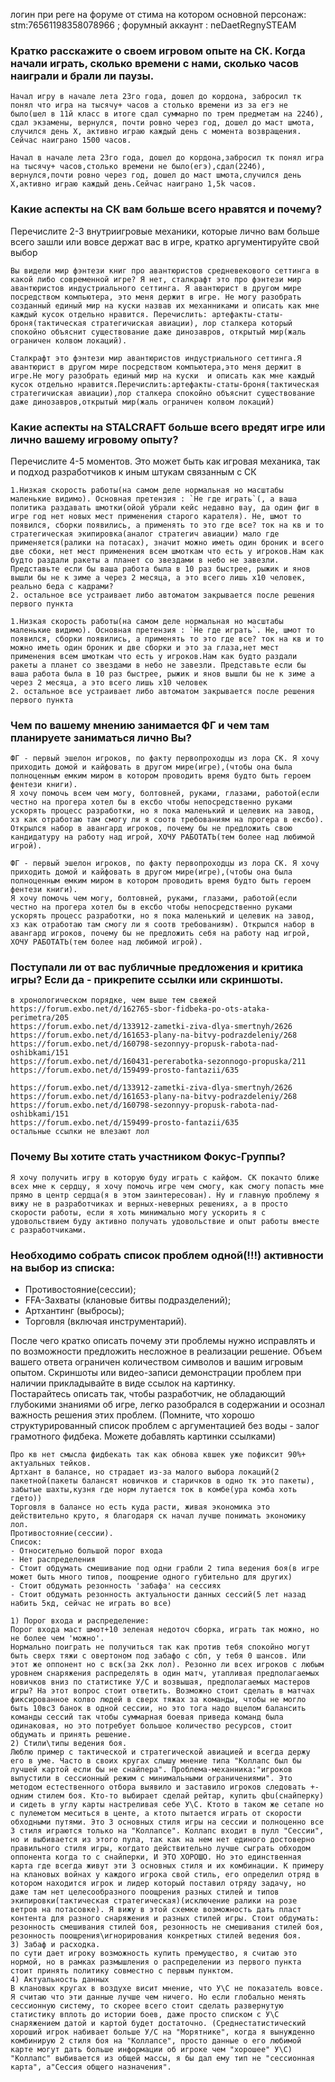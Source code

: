 логин при реге на форуме от стима на котором основной персонаж: stm:76561198358078966 ; форумный аккаунт : neDaetRegnySTEAM
### Кратко расскажите о своем игровом опыте на СК. Когда начали играть, сколько времени с нами, сколько часов наиграли и брали ли паузы.
```
Начал игру в начале лета 23го года, дошел до кордона, забросил тк понял что игра на тысячу+ часов а столько времени из за егэ не было(шел в 11й класс в итоге сдал суммарно по трем предметам на 224б), сдал экзамены, вернулся, почти ровно через год, дошел до маст шмота, случился день Х, активно играю каждый день с момента возвращения. Сейчас наиграно 1500 часов.
```
```250
Начал в начале лета 23го года, дошел до кордона,забросил тк понял игра на тысячу+ часов,столько времени не было(егэ),сдал(224б), вернулся,почти ровно через год, дошел до маст шмота,случился день Х,активно играю каждый день.Сейчас наиграно 1,5k часов.
```
### Какие аспекты на СК вам больше всего нравятся и почему?
Перечислите 2-3 внутриигровые механики, которые лично вам больше всего зашли или вовсе держат вас в игре, кратко аргументируйте свой выбор
```
Вы видели мир фэнтези книг про авантюристов средневекового сеттинга в какой либо современной игре? Я нет, сталкрафт это про фэнтези мир авантюристов индустриального сеттинга. Я авантюрист в другом мире посредством компьютера, это меня держит в игре. Не могу разобрать созданный единый мир на куски назвав их механниками и описать как мне каждый кусок отдельно нравится. Перечислить: артефакты-статы-броня(тактическая стратегичиская авиации), лор сталкера который спокойно объяснит существование даже динозавров, открытый мир(жаль ограничен колвом локаций).
```
```398
Сталкрафт это фэнтези мир авантюристов индустриального сеттинга.Я авантюрист в другом мире посредством компьютера,это меня держит в игре.Не могу разобрать единый мир на куски  и описать как мне каждый кусок отдельно нравится.Перечислить:артефакты-статы-броня(тактическая стратегичиская авиации),лор сталкера спокойно объяснит существование даже динозавров,открытый мир(жаль ограничен колвом локаций)
```
### Какие аспекты на STALCRAFT больше всего вредят игре или лично вашему игровому опыту?
Перечислите 4-5 моментов. Это может быть как игровая механика, так и подход разработчиков к иным штукам связанным с СК
```
1.Низкая скорость работы(на самом деле нормальная но масштабы маленькие видимо). Основная претензия : `Не где играть`(, а ваша политика раздавать шмотки(ойой убрали кейс недавно вау, да один фиг в игре год нет новых мест применения старого карателя). Не, шмот то появился, сборки появились, а применять то это где все? ток на кв и то стратегическая экипировка(аналог стратегич авиации) мало где применяется(ралики на потасах), значит можно иметь один броник и всего две сбоки, нет мест применения всем шмоткам что есть у игроков.Нам как будто раздали ракеты а планет со звездами в небо не завезли. Представьте если бы ваша работа была в 10 раз быстрее, рыжик и янов вышли бы не к зиме а через 2 месяца, а это всего лишь x10 человек, реально беда с кадрами?
2. остальное все устраивает либо автоматом закрывается после решения первого пункта
```
```592
1.Низкая скорость работы(на самом деле нормальная но масштабы маленькие видимо). Основная претензия : `Не где играть`. Не, шмот то появился, сборки появились, а применять то это где все? ток на кв и то можно иметь один броник и две сборки и это за глаза,нет мест применения всем шмоткам что есть у игроков.Нам как будто раздали ракеты а планет со звездами в небо не завезли. Представьте если бы ваша работа была в 10 раз быстрее, рыжик и янов вышли бы не к зиме а через 2 месяца, а это всего лишь x10 человек
2. остальное все устраивает либо автоматом закрывается после решения первого пункта
```
### Чем по вашему мнению занимается ФГ и чем там планируете заниматься лично Вы?
```
ФГ - первый эшелон игроков, по факту первопроходцы из лора СК. Я хочу приходить домой и кайфовать в другом мире(игре),(чтобы она была полноценным емким миром в котором проводить время будто быть героем фентези книги).
Я хочу помочь всем чем могу, болтовней, руками, глазами, работой(если честно на прогера хотел бы в ексбо чтобы непосредственно руками ускорять процесс разработки, но я пока маленький и целевик на завод, хз как отработаю там смогу ли я соотв требованиям на прогера в ексбо). Открылся набор в авангард игроков, почему бы не предложить свою кандидатуру на работу над игрой, ХОЧУ РАБОТАТЬ(тем более над любимой игрой).
```
```596
ФГ - первый эшелон игроков, по факту первопроходцы из лора СК. Я хочу приходить домой и кайфовать в другом мире(игре),(чтобы она была полноценным емким миром в котором проводить время будто быть героем фентези книги).
Я хочу помочь чем могу, болтовней, руками, глазами, работой(если честно на прогера хотел бы в ексбо чтобы непосредственно руками ускорять процесс разработки, но я пока маленький и целевик на завод, хз как отработаю там смогу ли я соотв требованиям). Открылся набор в авангард игроков, почему бы не предложить себя на работу над игрой, ХОЧУ РАБОТАТЬ(тем более над любимой игрой).
```

### Поступали ли от вас публичные предложения и критика игры? Если да - прикрепите ссылки или скриншоты.
```
в хронологическом порядке, чем выше тем свежей
https://forum.exbo.net/d/162765-sbor-fidbeka-po-ots-ataka-perimetra/205
https://forum.exbo.net/d/133912-zametki-ziva-dlya-smertnyh/2626
https://forum.exbo.net/d/161653-plany-na-bitvy-podrazdeleniy/268
https://forum.exbo.net/d/160798-sezonnyy-propusk-rabota-nad-oshibkami/151
https://forum.exbo.net/d/160431-pererabotka-sezonnogo-propuska/211
https://forum.exbo.net/d/159499-prosto-fantazii/635
```
```
https://forum.exbo.net/d/133912-zametki-ziva-dlya-smertnyh/2626
https://forum.exbo.net/d/161653-plany-na-bitvy-podrazdeleniy/268
https://forum.exbo.net/d/160798-sezonnyy-propusk-rabota-nad-oshibkami/151
https://forum.exbo.net/d/159499-prosto-fantazii/635
остальные ссылки не влезают лол
```
### Почему Вы хотите стать участником Фокус-Группы?
```419
Я хочу получить игру в которую буду играть с кайфом. СК покачто ближе всех мне к сердцу, я хочу помочь игре чем смогу, как смогу попасть мне прямо в центр сердца(я в этом заинтересован). Ну и главную проблему я вижу не в разработчиках и верных-неверных решениях, а в просто скорости работы, если я хоть минимально могу ускорить я с удовольствием буду активно получать удовольствие и опыт работы вместе с разработчиками.
```

### Необходимо собрать список проблем одной(!!!) активности на выбор из списка:
- Противостояние(сессии);
- FFA-Захваты (клановые битвы подразделений);
- Артхантинг (выбросы);
- Торговля (включая инструментарий).

После чего кратко описать почему эти проблемы нужно исправлять и по возможности предложить несложное в реализации решение. Объем вашего ответа ограничен количеством символов и вашим игровым опытом. Скриншоты или видео-записи демонстрации проблем при наличии прикладывайте в виде ссылок на картинку.   
Постарайтесь описать так, чтобы разработчик, не обладающий глубокими знаниями об игре, легко разобрался в содержании и осознал важность решения этих проблем.
(Помните, что хорошо структурированный список проблем с аргументацией без воды - залог грамотного фидбека. Можете добавлять картинки ссылками)
```
Про кв нет смысла фидбекать так как обнова квшек уже пофиксит 90%+ актуальных тейков.
Артхант в балансе, но страдает из-за малого выбора локаций(2 пакетной(пакеты балансят новичков и старичков в одно тк это пакеты), забытые шахты,кузня где норм лутается ток в комбе(ура комба хоть гдето))
Торговля в балансе но есть куда расти, живая экономика это действительно круто, я благодаря ск начал лучше понимать экономику лол.
Противостояние(сессии).
Список:
- Относительно большой порог входа
- Нет распределения
- Стоит обдумать смешивание под одни грабли 2 типа ведения боя(в игре может быть много типов, поощрение одного губительно для других)
- Стоит обдумать резонность 'забафа' на сессиях
- Стоит обдумать резонность актуальности данных сессий(5 лет назад набить 5кд, сейчас не играть во все)

1) Порог входа и распределение:
Порог входа маст шмот+10 зеленая недоточ сборка, играть так можно, но не более чем 'можно'.
Нормально поиграть не получиться так как против тебя спокойно могут быть сверх тяжи с овертоном под забафо с сбп, у тебя 0 шансов. Или этот же оппонент но с вск(за 2кк лол). Резонно ли всех игроков с любым уровнем снаряжения распределять в один матч, утапливая предполагаемых новичков вниз по статистике У/С и возвышая, предполагаемых мастеров игры? На этот вопрос стоит ответить. Возможно стоит сделать в матчах фиксированное колво людей в сверх тяжах за команды, чтобы не могло быть 10вс3 банок в одной сессии, но это тога надо вцелом балансить команды сессий так чтобы суммарная боевая приведа команд была одинаковая, но это потребует большое количество ресурсов, стоит обдумать и принять решение.
2) Стили\типы ведения боя.
Люблю пример с тактической и стратегической авиацией и всегда держу его в уме. Часто в своих кругах слышу мнение типа "Коллапс был бы лучшей картой если бы не снайпера". Проблема-механника:"игроков выпустили в сессионный режим с минимальными ограничениями". Это методом естественного отбора выявило и заставило игроков следовать +-одним стилем боя. Кто-то выбирает сделай рейтар, купить qbu(снайперку) и сидеть в углу карты настреливая себе У\С. Ктото в таком же сетапе но с пулеметом меситься в центе, а ктото пытается играть от скорости обходными путями. Это 3 основных стиля игры на сессии и полноценно все 3 стиля играются только на "Коллапсе". Коллапс входит в пулл "Сессии", но и выбивается из этого пула, так как на нем нет единого достоверно правильного стиля игры, когдато действительно лучше сыграть обходом оппонента когда то с снайперки, И ЭТО ХОРОШО. Но это единственная карта где всегда живут эти 3 основных стиля и их комбинации. К примеру на клановых войнах у каждого игрока свой стиль, его определил отряд в котором находится игрок и лидер который поставил отряду задачу, но даже там нет целесообразного поощрения разных стилей и типов экипировки(тактическая стратегическая)(исключение ралики на розе ветров на потасовке). Я вижу в этой схемке возможность дать пласт контента для разного снаряжения и разных стилей игры. Стоит обдумать: резонность смешивания стилей боя, резонность не смешивания стилей боя, резонность поощрения\игнорирования конкретных стилей ведения боя.
3) Забаф и расходка.
по сути дает игроку возможность купить премущество, я считаю это нормой, но в рамках размышления о распределении из первого пункта стоит принять политику совместно с первым пунктом.
4) Актуальность данных
В клановых кругах в воздухе висит мнение, что У\С не показатель вовсе. Я считаю что эти данные лучше чем ничего. Но если глобально менять сессионную систему, то скорее всего стоит сделать развернутую статистику вплоть до истории боев, даже просто списком с У\С снаряжением датой и картой будет достаточно. (Среднестатистический хороший игрок набивает больше У/С на "Морятнике", когда я вынужденно комбинирую 2 стиля боя на "Коллапсе", просто данные о его любимой карте могут дать больше информации об игроке чем "хорошее" У\С)
"Коллапс" выбивается из общей массы, я бы дал ему тип не "сессионная карта", а"Сессия общего назначения".
```